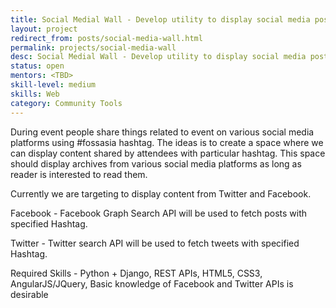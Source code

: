 ```yaml
---
title: Social Medial Wall - Develop utility to display social media posts with specified Hashtag
layout: project
redirect_from: posts/social-media-wall.html
permalink: projects/social-media-wall
desc: Social Medial Wall - Develop utility to display social media posts with specified Hashtag
status: open
mentors: <TBD>
skill-level: medium
skills: Web
category: Community Tools
---
```


During event people share things related to event on various social media platforms using #fossasia hashtag. The ideas is to create a space where we can display content shared by attendees with particular hashtag. This space should display archives from various social media platforms as long as reader is interested to read them.

Currently we are targeting to display content from Twitter and Facebook.

Facebook -  Facebook Graph Search API will be used to fetch posts with specified Hashtag.

Twitter - Twitter search API will be used to fetch tweets with specified Hashtag.

Required Skills - Python + Django, REST APIs, HTML5, CSS3, AngularJS/JQuery, Basic knowledge of Facebook and Twitter APIs is desirable
